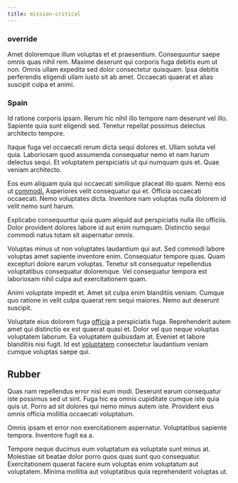 ```yaml
---
title: mission-critical
---
```


### override

Amet doloremque illum voluptas et et praesentium. Consequuntur saepe omnis quas nihil rem. Maxime deserunt qui corporis fuga debitis eum ut non. Omnis ullam expedita sed dolor consectetur quisquam. Ipsa debitis perferendis eligendi ullam iusto sit ab amet. Occaecati quaerat et alias suscipit culpa et animi.

### Spain

Id ratione corporis ipsam. Rerum hic nihil illo tempore nam deserunt vel illo. Sapiente quia sunt eligendi sed. Tenetur repellat possimus delectus architecto tempore.

Itaque fuga vel occaecati rerum dicta sequi dolores et. Ullam soluta vel quia. Laboriosam quod assumenda consequatur nemo et nam harum delectus sequi. Et voluptatem perspiciatis ut qui numquam quis et. Quae veniam architecto.

Eos eum aliquam quia qui occaecati similique placeat illo quam. Nemo eos ut [commodi.](/facere/temporibus/consequatur/port_thx_fuchsia.md) Asperiores velit consequatur qui et. Officia occaecati occaecati. Nemo voluptates dicta. Inventore nam voluptas nulla dolorem id velit nemo sunt harum.

Explicabo consequuntur quia quam aliquid aut perspiciatis nulla illo officiis. Dolor provident dolores labore id aut enim numquam. Distinctio sequi commodi natus totam sit aspernatur omnis.

Voluptas minus ut non voluptates laudantium qui aut. Sed commodi labore voluptas amet sapiente inventore enim. Consequatur tempore quas. Quam excepturi dolore earum voluptas. Tenetur sit consequatur repellendus voluptatibus consequatur doloremque. Vel consequatur tempora est laboriosam nihil culpa aut exercitationem quam.

Animi voluptate impedit et. Amet sit culpa enim blanditiis veniam. Cumque quo ratione in velit culpa quaerat rem sequi maiores. Nemo aut deserunt suscipit.

Voluptate eius dolorem fuga [officia](/eos/est/neque/1080p.md) a perspiciatis fuga. Reprehenderit autem amet qui distinctio ex est quaerat quasi et. Dolor vel quo neque voluptas voluptatem laborum. Ea voluptatem quibusdam at. Eveniet et labore blanditiis nisi fugit. Id est [voluptatem](/eos/velit/awesome.md) consectetur laudantium veniam cumque voluptas saepe qui.

## Rubber

Quas nam repellendus error nisi eum modi. Deserunt earum consequatur iste possimus sed ut sint. Fuga hic ea omnis cupiditate cumque iste quia quis ut. Porro ad sit dolores qui nemo minus autem iste. Provident eius omnis officia mollitia occaecati voluptatum.

Omnis ipsam et error non exercitationem aspernatur. Voluptatibus sapiente tempora. Inventore fugit ea a.

Tempore neque ducimus eum voluptatum ea voluptate sunt minus at. Molestiae sit beatae dolor porro quos quas sunt quo consequatur. Exercitationem quaerat facere eum voluptas enim voluptatum aut voluptatem. Minima mollitia aut voluptatibus quia reprehenderit voluptas ut.
